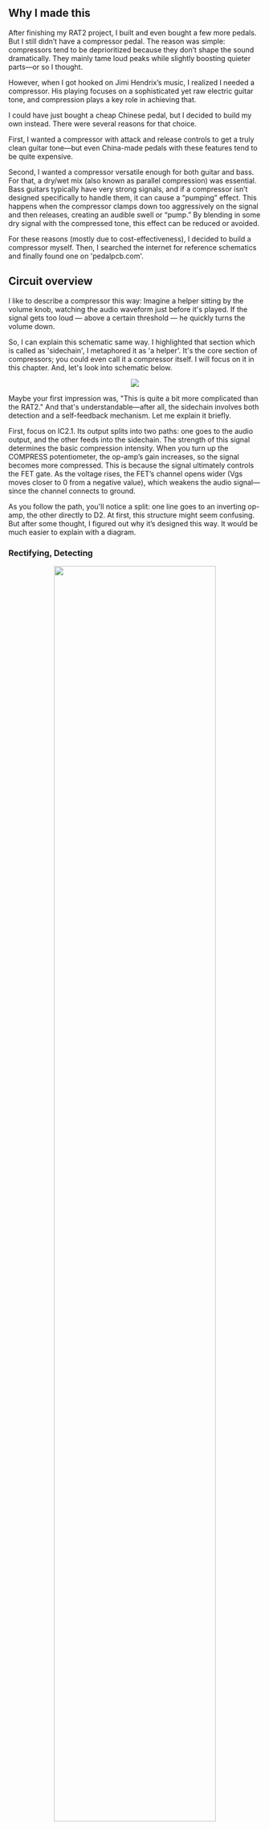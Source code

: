 ## Why I made this
After finishing my RAT2 project, I built and even bought a few more pedals. But I still didn’t have a compressor pedal. The reason was simple: compressors tend to be deprioritized because they don’t shape the sound dramatically. They mainly tame loud peaks while slightly boosting quieter parts—or so I thought.

However, when I got hooked on Jimi Hendrix’s music, I realized I needed a compressor. His playing focuses on a sophisticated yet raw electric guitar tone, and compression plays a key role in achieving that.

I could have just bought a cheap Chinese pedal, but I decided to build my own instead. There were several reasons for that choice.

First, I wanted a compressor with attack and release controls to get a truly clean guitar tone—but even China-made pedals with these features tend to be quite expensive.

Second, I wanted a compressor versatile enough for both guitar and bass. For that, a dry/wet mix (also known as parallel compression) was essential. Bass guitars typically have very strong signals, and if a compressor isn’t designed specifically to handle them, it can cause a “pumping” effect. This happens when the compressor clamps down too aggressively on the signal and then releases, creating an audible swell or “pump.” By blending in some dry signal with the compressed tone, this effect can be reduced or avoided.

For these reasons (mostly due to cost-effectiveness), I decided to build a compressor myself. Then, I searched the internet for reference schematics and finally found one on 'pedalpcb.com'.


## Circuit overview


I like to describe a compressor this way: Imagine a helper sitting by the volume knob, watching the audio waveform just before it's played. If the signal gets too loud — above a certain threshold — he quickly turns the volume down.

So, I can explain this schematic same way. I highlighted that section which is called as 'sidechain', I metaphored it as 'a helper'. It's the core section of compressors; you could even call it a compressor itself. I will focus on it in this chapter. And, let's look into schematic below.

<p align='center'>
 <img src=asset/sch.jpg>
</p>

Maybe your first impression was, "This is quite a bit more complicated than the RAT2." And that's understandable—after all, the sidechain involves both detection and a self-feedback mechanism. Let me explain it briefly.

First, focus on IC2.1. Its output splits into two paths: one goes to the audio output, and the other feeds into the sidechain. The strength of this signal determines the basic compression intensity. When you turn up the COMPRESS potentiometer, the op-amp’s gain increases, so the signal becomes more compressed. This is because the signal ultimately controls the FET gate. As the voltage rises, the FET’s channel opens wider (Vgs moves closer to 0 from a negative value), which weakens the audio signal—since the channel connects to ground.

As you follow the path, you'll notice a split: one line goes to an inverting op-amp, the other directly to D2. At first, this structure might seem confusing. But after some thought, I figured out why it’s designed this way. It would be much easier to explain with a diagram.

### Rectifying, Detecting

<p align='center'>
 <img src=asset/waveform.jpg width="80%" height="80%">
</p>

Let's assume the audio input is a sine wave. That sine wave also travels through the sidechain path — we'll call that waveform A. A is then inverted through an inverting op-amp, becoming waveform B. When B passes through a diode, it becomes waveform C, since diodes only allow voltages above their forward voltage (VF) to pass — anything below VF is clipped.

The same thing happens with waveform D, except this time it's waveform A (not B) that's being clipped. Then, C and D are merged into waveform E at a common node. This final waveform E is what goes to the FET gate.

In effect, this functions as a kind of rectifier. But why is this structure necessary?

Imagine we directly control the FET gate with waveform A. In that case, only the upper half of the wave would cause compression (i.e., open the FET channel). That’s because a JFET opens wider when Vgs gets closer to 0. Since the lower half of the sine wave is already negative, it would actually close the channel rather than open it. That’s why converting waveform A into waveform E is essential — it ensures the gate receives a proper, unipolar control signal.

Also, BAT43 diodes are used not only for rectification, but because they have a low forward voltage. If VF were too high, much of the signal would be lost — and the FET only responds to relatively high gate signals.

Also I measured the rectified output to observe its actual shape — the captured waveform is shown below.

<p align='center'>
 <img src=asset/waveform2.jpg width="30%" height="30%">
</p>

### Time domain

<p align='center'>
 <img src=asset/attack.jpg width="14%" height="14%">
</p>  

Look at the schematic — I’ve highlighted some essential components.
Now, let’s talk about time, because the ‘attack’ and ‘release’ potentiometers control exactly that — technically, the time constant.

Earlier, we discussed how the FET gate voltage is sourced and transformed.
In this section, we'll focus on how quickly that voltage is charged and discharged.

<p align='center'>
 <img src=asset/constant.png width="60%" height="60%"> 
</p>  
To make it clearer, I simplified the previous schematic. The 'ATTACK' resistance determines how fast C6 charges, and the 'RELEASE' resistance determines how fast C6 discharges. If C6 charges quickly, the FET reacts faster and compresses the signal more quickly.

These are the core timing parameters of a compressor. For example, attack time refers to how fast the circuit responds to a transient spike, while release time describes how quickly the circuit returns to normal after that spike.

Here’s a sonic example. The attack setting controls how much of the initial drum transient is allowed to pass through. The release setting determines how quickly the volume returns to normal. If the release is too fast, it can sound unnatural because the volume may rise too quickly before the drum hit ends. On the other hand, if the release is too slow, it can reduce the impact of the next drum hit by not fully recovering in time.

### JFET, the signal controller
<p align='center'>
 <img src=asset/fet.jpg width="14%" height="14%">
</p>  
This is the final section of the sidechain. It's no exaggeration to say that the entire sidechain circuit exists to serve these JFETs — since they directly control the audio signal. While Q1 is the one actually adjusting the signal, we'll start with Q2.

Q2 may seem less important than Q1, as it doesn't directly touch the signal path. However, it plays a critical supporting role by stabilizing Q1’s source voltage, which enables more accurate control.

When it comes to voltage stabilization, both Q2 and capacitor C7 are involved. C7 absorbs AC fluctuations at Q1’s source, helping the gate voltage (Vg) directly control the channel conductance. But C7 has high impedance at low frequencies and struggles to suppress slow fluctuations. That’s where Q2 comes into play.

Under normal conditions, a constant drain current (Id) flows through Q2. Since Q2 operates in a self-bias configuration, its source voltage (Vs) varies dynamically as Id changes — per Ohm's Law (V = IR), current through R13 generates a voltage drop that defines Vs. Vs determines Vgs, which in turn governs how open the JFET channel is. For clarity, let’s call Q2’s source node “Node B.”

Now let’s walk through what happens during a signal peak.

When a transient spike hits, Q1’s channel conducts more current (Id), causing its source voltage (Node A) to rise. Node A also happens to be Q2’s gate. So, when Node A rises, Q2’s gate-to-source voltage (Vgs) briefly becomes positive — meaning the gate is forward-biased, much like a forward-biased diode. This allows current to flow into the gate, which then travels through Q2’s channel.

This has a subtle but important effect:
Q1’s Id is effectively shared with Q2, and as current flows into Q2’s channel, a portion of Node A’s voltage is transferred to Node B (again, V = IR). This doesn’t just “share” voltage — it actively raises Q2’s source voltage (Vs). As Vs increases, Q2’s Vgs drops (becomes less negative), narrowing the channel and reducing Id. This decrease in Id means less current flows through TR1, leading to additional voltage drop at Node A.

So why is this mechanism needed if we already have a sidechain controlling the JFET gates?

Because this feedback path reacts faster than the main sidechain. The sidechain signal must pass through multiple stages — op-amps, rectifiers, diodes — introducing latency. In contrast, this gate injection feedback loop responds immediately to transient spikes, suppressing them before the main sidechain even kicks in.
## Design and Implementation
### Schematic Creation
<p align='center'>
 <img src=asset/FET_SCH.png width="70%" height="70%">
</p>  
Mostly, this schematic is same as original schematic. I just edited some parts, slightly changed resistors for fitting my inventory, changed opamp numbers. And, some subboard designs with audio jacks, footswtich. At first, I followed same opamp number as orignal one, it was edited while I designing PCB layout. I will discuss about it later. 
### PCB layout Creation 
This circuit have lots of components, and I don't want to use larger enclousure, I decided to design it with SMD component. Also I wondered I could solder neatly SMD components. 
<p align='center'>
 <img src=asset/PCB2.png width="70%" height="70%">
</p>  
This was abandoned design. 
